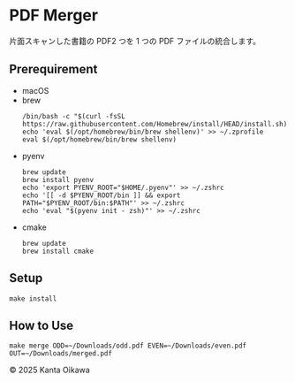 # PDF Merger

片面スキャンした書籍の PDF2 つを 1 つの PDF ファイルの統合します。

## Prerequirement

- macOS
- brew
  ```
  /bin/bash -c "$(curl -fsSL https://raw.githubusercontent.com/Homebrew/install/HEAD/install.sh)"
  echo 'eval $(/opt/homebrew/bin/brew shellenv)' >> ~/.zprofile
  eval $(/opt/homebrew/bin/brew shellenv)
  ```
- pyenv
  ```
  brew update
  brew install pyenv
  echo 'export PYENV_ROOT="$HOME/.pyenv"' >> ~/.zshrc
  echo '[[ -d $PYENV_ROOT/bin ]] && export PATH="$PYENV_ROOT/bin:$PATH"' >> ~/.zshrc
  echo 'eval "$(pyenv init - zsh)"' >> ~/.zshrc
  ```
- cmake
  ```
  brew update
  brew install cmake
  ```

## Setup

```
make install
```

## How to Use

```
make merge ODD=~/Downloads/odd.pdf EVEN=~/Downloads/even.pdf OUT=~/Downloads/merged.pdf
```

&copy; 2025 Kanta Oikawa
